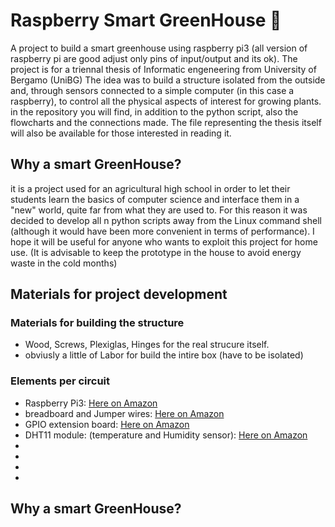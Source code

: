 # Raspberry Smart GreenHouse 🌻
A project to build a smart greenhouse using raspberry pi3 (all version of raspberry pi are good adjust only pins of input/output and its ok). 
The project is for a triennal thesis of Informatic engeneering from University of Bergamo (UniBG)
The idea was to build a structure isolated from the outside and, through sensors connected to a simple computer (in this case a raspberry), 
to control all the physical aspects of interest for growing plants.
in the repository you will find, in addition to the python script, also the flowcharts and the connections made.
The file representing the thesis itself will also be available for those interested in reading it.

## Why a smart GreenHouse?
it is a project used for an agricultural high school in order to let their students learn the basics of computer science and interface them in a "new" world, quite far from what they are used to. For this reason it was decided to develop all n python scripts away from the Linux command shell (although it would have been more convenient in terms of performance).
I hope it will be useful for anyone who wants to exploit this project for home use. (It is advisable to keep the prototype in the house to avoid energy waste in the cold months)

## Materials for project development
### Materials for building the structure
- Wood, Screws, Plexiglas, Hinges for the real strucure itself.
- obviusly a little of Labor for build the intire box (have to be isolated)

### Elements per circuit
- Raspberry Pi3: [Here on Amazon](https://www.amazon.it/RASPBERRY-PI-Raspberry-Desktop-Computer/dp/B00LPESRUK/ref=sr_1_3?__mk_it_IT=ÅMÅŽÕÑ&crid=128SV7RPEJDR5&keywords=raspberry+p3&qid=1666083245&qu=eyJxc2MiOiIzLjI3IiwicXNhIjoiMi44MCIsInFzcCI6IjIuMDAifQ%3D%3D&sprefix=rasberryp%2Caps%2C127&sr=8-3)
- breadboard and Jumper wires: [Here on Amazon](https://www.amazon.it/BOJACK-Breadboard-Saldatura-Flessibili-Ponticelli/dp/B0B18G3V5T/ref=sr_1_13?crid=CGQOM3TTVGHV&keywords=breadboard+jumper+wires&qid=1666084249&qu=eyJxc2MiOiIzLjIxIiwicXNhIjoiMi42OCIsInFzcCI6IjIuNjkifQ%3D%3D&sprefix=breadboard+and+ju%2Caps%2C134&sr=8-13)
- GPIO extension board: [Here on Amazon](https://www.amazon.it/ARCELI-espansione-adattatore-assemblato-Raspberry/dp/B07KB3JF68/ref=sr_1_23?__mk_it_IT=ÅMÅŽÕÑ&crid=3U7U1XMVOH0YT&keywords=extension+board+for+raspberry&qid=1666084406&sprefix=extesion+board+for+raspberr%2Caps%2C112&sr=8-23)
- DHT11 module: (temperature and Humidity sensor): [Here on Amazon](https://www.amazon.it/AZDelivery-KY-015-Modulo-Sensore-Temperatura/dp/B089W8DB5P/ref=sr_1_12?keywords=dht11+raspberry&qid=1666084556&qu=eyJxc2MiOiIwLjAwIiwicXNhIjoiMC4wMCIsInFzcCI6IjAuMDAifQ%3D%3D&sr=8-12)
-
-
-
-

## Why a smart GreenHouse?


